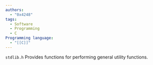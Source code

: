 ```yaml
---
authors:
  - "0x4248"
tags:
  - Software
  - Programming
  - C
Programming language:
  - "[[C]]"
---
```

`stdlib.h` Provides functions for performing general utility functions.